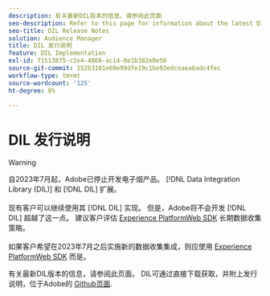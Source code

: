 ```yaml
---
description: 有关最新DIL版本的信息，请参阅此页面
seo-description: Refer to this page for information about the latest DIL releases
seo-title: DIL Release Notes
solution: Audience Manager
title: DIL 发行说明
feature: DIL Implementation
exl-id: 71513875-c2e4-4866-ac14-0e1b382e0e56
source-git-commit: 152b3101e69e99dfe19c1be93edceaea6adc4fec
workflow-type: tm+mt
source-wordcount: '125'
ht-degree: 8%

---
```


# DIL 发行说明

>[!WARNING]
>
>自2023年7月起，Adobe已停止开发电子烟产品。 [!DNL Data Integration Library (DIL)] 和 [!DNL DIL] 扩展。
><br><br>
>现有客户可以继续使用其 [!DNL DIL] 实现。 但是，Adobe将不会开发 [!DNL DIL] 超越了这一点。 建议客户评估 [Experience PlatformWeb SDK](https://experienceleague.adobe.com/docs/experience-platform/edge/home.html?lang=en) 长期数据收集策略。
><br><br>
>如果客户希望在2023年7月之后实施新的数据收集集成，则应使用 [Experience PlatformWeb SDK](https://experienceleague.adobe.com/docs/experience-platform/edge/home.html?lang=en) 而是。

有关最新DIL版本的信息，请参阅此页面。 DIL可通过直接下载获取，并附上发行说明，位于Adobe的 [Github页面](https://github.com/Adobe-Marketing-Cloud/dil/releases).
